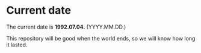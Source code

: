 # Current date

The current date is **1992.07.04.** (YYYY.MM.DD.)

This repository will be good when the world ends, so we will know how long it lasted.
